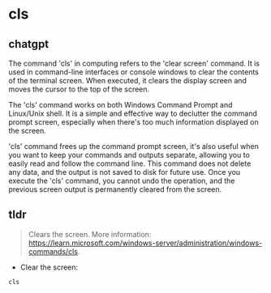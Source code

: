 # cls 
## chatgpt 
The command 'cls' in computing refers to the 'clear screen' command. It is used in command-line interfaces or console windows to clear the contents of the terminal screen. When executed, it clears the display screen and moves the cursor to the top of the screen.

The 'cls' command works on both Windows Command Prompt and Linux/Unix shell. It is a simple and effective way to declutter the command prompt screen, especially when there's too much information displayed on the screen.

'cls' command frees up the command prompt screen, it's also useful when you want to keep your commands and outputs separate, allowing you to easily read and follow the command line. This command does not delete any data, and the output is not saved to disk for future use. Once you execute the 'cls' command, you cannot undo the operation, and the previous screen output is permanently cleared from the screen. 

## tldr 
 
> Clears the screen.
> More information: <https://learn.microsoft.com/windows-server/administration/windows-commands/cls>.

- Clear the screen:

`cls`
